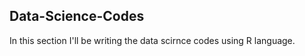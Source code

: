 ## Data-Science-Codes ##  
In this section I'll be writing the data scirnce codes using R language. 

